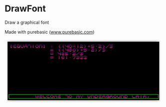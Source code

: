 # DrawFont
Draw a graphical font

Made with purebasic (www.purebasic.com)

![Screenshot](https://github.com/flaith-nycd/drawfont/blob/master/Screenshot.png)
